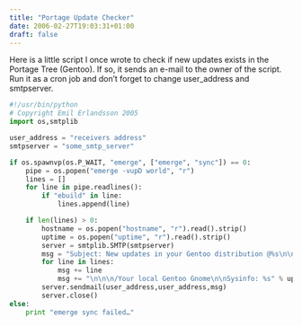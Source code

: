 ```yaml
---
title: "Portage Update Checker"
date: 2006-02-27T19:03:31+01:00
draft: false
---
```


Here is a little script I once wrote to check if new updates exists in the Portage Tree (Gentoo). If so, it sends an e-mail to the owner of the script. Run it as a cron job and don’t forget to change user_address and smtpserver.

```python
#!/usr/bin/python
# Copyright Emil Erlandsson 2005
import os,smtplib

user_address = "receivers address"
smtpserver = "some_smtp_server"

if os.spawnvp(os.P_WAIT, "emerge", ["emerge", "sync"]) == 0:
	pipe = os.popen("emerge -vupD world", "r")
	lines = []
	for line in pipe.readlines():
		if "ebuild" in line:
			lines.append(line)

	if len(lines) > 0:
		hostname = os.popen("hostname", "r").read().strip()
		uptime = os.popen("uptime", "r").read().strip()
		server = smtplib.SMTP(smtpserver)
		msg = "Subject: New updates in your Gentoo distribution @%s\n\nThere are %d new updates.\n\nHere is a list of them:" % (hostname, len(lines))
		for line in lines:
			msg += line
			msg += "\n\n\n/Your local Gentoo Gnome\n\nSysinfo: %s" % uptime
		server.sendmail(user_address,user_address,msg)
		server.close()
else:
	print "emerge sync failed…"
```
